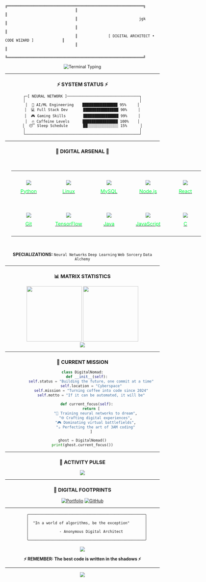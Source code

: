 ```
                                ╔══════════════════════════════════════════════════════════════╗
                                ║                                                              ║
                                ║                            jgk                               ║
                                ║                                                              ║
                                ║              [ DIGITAL ARCHITECT • CODE WIZARD ]             ║
                                ║                                                              ║
                                ╚══════════════════════════════════════════════════════════════╝
```

<div align="center">

<img src="https://readme-typing-svg.herokuapp.com?font=Fira+Code&size=20&duration=2000&pause=500&color=00FF41&center=true&vCenter=true&multiline=true&width=600&height=100&lines=root%40matrix%3A~%24+whoami;%3E+digital_ghost;%3E+code_conjurer;%3E+reality_hacker" alt="Terminal Typing" />

</div>

---

<div align="center">

### ⚡ SYSTEM STATUS ⚡

```ascii
┌─[ NEURAL NETWORK ]─────────────────────────────────┐
│                                                    │
│  🧠 AI/ML Engineering    ████████████████ 95%     │
│  💻 Full Stack Dev       ████████████████ 90%     │
│  🎮 Gaming Skills        ████████████████ 99%     │
│  🔥 Caffeine Levels      ████████████████ 100%    │
│  😴 Sleep Schedule       ██░░░░░░░░░░░░░░ 15%      │
│                                                    │
└────────────────────────────────────────────────────┘
```

</div>

---

<div align="center">

### 🔮 DIGITAL ARSENAL 🔮

<div align="center">

<div style="display: inline-block; padding: 20px;">

  <table style="border-collapse: collapse; border: none;">
    <tr>
      <td align="center" style="padding: 30px; border: none;">
        <a href="https://www.python.org/" target="_blank">
          <img src="https://skillicons.dev/icons?i=python&theme=dark" style="margin-bottom: 10px;" />
          <br/><span style="color:#00FF41;">Python</span>
        </a>
      </td>
      <td align="center" style="padding: 30px; border: none;">
        <a href="https://www.linux.org/" target="_blank">
          <img src="https://skillicons.dev/icons?i=linux&theme=dark" style="margin-bottom: 10px;" />
          <br/><span style="color:#00FF41;">Linux</span>
        </a>
      </td>
      <td align="center" style="padding: 30px; border: none;">
        <a href="https://www.mysql.com/" target="_blank">
          <img src="https://skillicons.dev/icons?i=mysql&theme=dark" style="margin-bottom: 10px;" />
          <br/><span style="color:#00FF41;">MySQL</span>
        </a>
      </td>
      <td align="center" style="padding: 30px; border: none;">
        <a href="https://nodejs.org/" target="_blank">
          <img src="https://skillicons.dev/icons?i=nodejs&theme=dark" style="margin-bottom: 10px;" />
          <br/><span style="color:#00FF41;">Node.js</span>
        </a>
      </td>
      <td align="center" style="padding: 30px; border: none;">
        <a href="https://reactjs.org/" target="_blank">
          <img src="https://skillicons.dev/icons?i=react&theme=dark" style="margin-bottom: 10px;" />
          <br/><span style="color:#00FF41;">React</span>
        </a>
      </td>
    </tr>
    <tr>
      <td align="center" style="padding: 30px; border: none;">
        <a href="https://git-scm.com/" target="_blank">
          <img src="https://skillicons.dev/icons?i=git&theme=dark" style="margin-bottom: 10px;" />
          <br/><span style="color:#00FF41;">Git</span>
        </a>
      </td>
      <td align="center" style="padding: 30px; border: none;">
        <a href="https://www.tensorflow.org/" target="_blank">
          <img src="https://skillicons.dev/icons?i=tensorflow&theme=dark" style="margin-bottom: 10px;" />
          <br/><span style="color:#00FF41;">TensorFlow</span>
        </a>
      </td>
      <td align="center" style="padding: 30px; border: none;">
        <a href="https://www.oracle.com/java/" target="_blank">
          <img src="https://skillicons.dev/icons?i=java&theme=dark" style="margin-bottom: 10px;" />
          <br/><span style="color:#00FF41;">Java</span>
        </a>
      </td>
      <td align="center" style="padding: 30px; border: none;">
        <a href="https://developer.mozilla.org/en-US/docs/Web/JavaScript" target="_blank">
          <img src="https://skillicons.dev/icons?i=js&theme=dark" style="margin-bottom: 10px;" />
          <br/><span style="color:#00FF41;">JavaScript</span>
        </a>
      </td>
      <td align="center" style="padding: 30px; border: none;">
        <a href="https://en.cppreference.com/w/c" target="_blank">
          <img src="https://skillicons.dev/icons?i=c&theme=dark" style="margin-bottom: 10px;" />
          <br/><span style="color:#00FF41;">C</span>
        </a>
      </td>
    </tr>
  </table>

</div>

</div>



**SPECIALIZATIONS:** `Neural Networks` `Deep Learning` `Web Sorcery` `Data Alchemy`

</div>

---

<div align="center">

### 📊 MATRIX STATISTICS

<div align="center">

<img height="180em" src="https://github-readme-stats.vercel.app/api?username=jgk2k4&show_icons=true&theme=chartreuse-dark&hide_border=true&bg_color=000000&title_color=00FF41&text_color=00FF41&icon_color=00FF41&border_radius=0"/>
<img height="180em" src="https://github-readme-stats.vercel.app/api/top-langs/?username=jgk2k4&layout=compact&theme=chartreuse-dark&hide_border=true&bg_color=000000&title_color=00FF41&text_color=00FF41&border_radius=0"/>

</div>

<div align="center">
<img src="https://github-readme-streak-stats.herokuapp.com/?user=jgk2k4&theme=dark&background=000000&ring=00FF41&fire=00FF41&currStreakLabel=00FF41&sideLabels=00FF41&currStreakNum=FFFFFF&sideNums=FFFFFF&dates=808080&hide_border=true" />
</div>


---

<div align="center">

### 🎯 CURRENT MISSION

```python
class DigitalNomad:
    def __init__(self):
        self.status = "Building the future, one commit at a time"
        self.location = "Cyberspace"
        self.mission = "Turning coffee into code since 2024"
        self.motto = "If it can be automated, it will be"
        
    def current_focus(self):
        return [
            "🤖 Training neural networks to dream",
            "🌐 Crafting digital experiences",
            "🎮 Dominating virtual battlefields",
            "☕ Perfecting the art of 3AM coding"
        ]

ghost = DigitalNomad()
print(ghost.current_focus())
```

</div>

---

<div align="center">

### 🌊 ACTIVITY PULSE

<div align="center">

<img src="https://github-readme-activity-graph.vercel.app/graph?username=jgk2k4&theme=github-compact&bg_color=000000&color=00FF41&line=00FF41&point=FFFFFF&area=true&hide_border=true" />

</div>


---

<div align="center">

### 🔗 DIGITAL FOOTPRINTS

[![Portfolio](https://img.shields.io/badge/PORTFOLIO-000000?style=for-the-badge&logo=firefox&logoColor=00FF41)](https://jgk2k4.wordpress.com/)
[![GitHub](https://img.shields.io/badge/GITHUB-000000?style=for-the-badge&logo=github&logoColor=00FF41)](https://github.com/jgk)

</div>

---

<div align="center">

```
    ╭─────────────────────────────────────────────────────╮
    │                                                     │
    │  "In a world of algorithms, be the exception"       │
    │                                                     │
    │              - Anonymous Digital Architect          │
    │                                                     │
    ╰─────────────────────────────────────────────────────╯
```

<img src="https://komarev.com/ghpvc/?username=jgk&color=00FF41&style=for-the-badge&label=VISITORS"/>

**⚡ REMEMBER: The best code is written in the shadows ⚡**

</div>

---

<div align="center">
  <a href="https://example.com/easter-egg" title="You found it 👀">
    <img src="https://capsule-render.vercel.app/api?type=waving&color=gradient&height=100&section=footer&text=Thanks%20for%20visiting!&fontSize=16&fontColor=fff&animation=twinkling&fontAlignY=75"/>
  </a>
</div>
